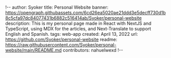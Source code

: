 !--
author: Syoker
title: Personal Website
banner: https://opengraph.githubassets.com/6cd26ea5020ae21ddd3e5decff730d1b8c5cfa97dc84077431b6882c516414ab/Syoker/personal-website
description: This is my personal page made in React with NextJS and TypeScript, using MDX for the articles, and Next-Translate to support English and Spanish.
tags: web-app
created: April 13, 2022
url: https://github.com/Syoker/personal-website
readme: https://raw.githubusercontent.com/Syoker/personal-website/main/README.md
contributors: nahuelwexd
!--
